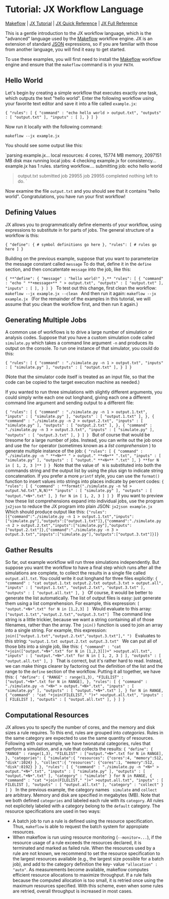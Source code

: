 # Tutorial: JX Workflow Language

[Makeflow](makeflow.html) | [JX Tutorial](jx-tutorial.html) | [JX Quick
Reference](jx-quick.html) | [JX Full Reference](jx.html)

This is a gentle introduction to the JX workflow language, which is the
"advanced" language used by the [Makeflow](makeflow.html) workflow engine. JX
is an extension of standard [JSON](http://json.org) expressions, so if you are
familiar with those from another language, you will find it easy to get
started.

To use these examples, you will first need to install the
[Makeflow](makeflow.html) workflow engine and ensure that the `makeflow`
command is in your `PATH`.

## Hello World

Let's begin by creating a simple workflow that executes exactly one task,
which outputs the text "hello world". Enter the following workflow using your
favorite text editor and save it into a file called `example.jx`:

`{ "rules": [ { "command" : "echo hello world > output.txt", "outputs" : [
"output.txt" ], "inputs" : [ ], } ] } `

Now run it locally with the following command:

`makeflow --jx example.jx `

You should see some output like this:

`parsing example.jx... local resources: 4 cores, 15774 MB memory, 2097151 MB
disk max running local jobs: 4 checking example.jx for consistency...
example.jx has 1 rules. starting workflow.... submitting job: echo hello world
> output.txt submitted job 29955 job 29955 completed nothing left to do. `

Now examine the file `output.txt` and you should see that it contains "hello
world". Congratulations, you have run your first workflow!

## Defining Values

JX allows you to programmatically define elements of your workflow, using
expressions to substitute in for parts of jobs. The general structure of a
workflow is this:

`{ "define": { # symbol definitions go here }, "rules": [ # rules go here ] }
`

Building on the previous example, suppose that you want to parameterize the
message constant called `message` To do that, define it in the `define`
section, and then concatentate `message` into the job, like this:

`{ **"define": { "message" : "hello world!" },** "rules": [ { "command" :
"echo " **+message+** " > output.txt", "outputs" : [ "output.txt" ], "inputs"
: [ ], } ] } ` To test out this change, first clean the workflow: `makeflow
--jx example.jx --clean ` And then run it again: `makeflow --jx example.jx `
(For the remainder of the examples in this tutorial, we will assume that you
clean the workflow first, and then run it again.)

## Generating Multiple Jobs

A common use of workflows is to drive a large number of simulation or analysis
codes. Suppose that you have a custom simulation code called `simulate.py`
which takes a command line argument `-n` and produces its output on the
console. To run one instance of that simulator, you could do this:

`{ "rules": [ { "command" : "./simulate.py -n 1 > output.txt", "inputs" : [
"simulate.py" ], "outputs" : [ "output.txt" ], } ] } `

(Note that the simulator code itself is treated as an input file, so that the
code can be copied to the target execution machine as needed.)

If you wanted to run three simulations with slightly different arguments, you
could simply write each one out longhand, giving each one a different command
line argument and sending output to a different file:

`{ "rules": [ { "command" : "./simulate.py -n 1 > output.1.txt", "inputs" : [
"simulate.py" ], "outputs" : [ "output.1.txt" ], }, { "command" :
"./simulate.py -n 2 > output.2.txt", "inputs" : [ "simulate.py" ], "outputs" :
[ "output.2.txt" ], }, { "command" : "./simulate.py -n 3 > output.3.txt",
"inputs" : [ "simulate.py" ], "outputs" : [ "output.3.txt" ], } ] } ` But of
course that would be tiresome for a large number of jobs. Instead, you can
write out the job once and use the `for` operator (sometimes known as a _list
comprehension_ ) to generate multiple instance of the job: `{ "rules": [ {
"command" : "./simulate.py -n " **+N+** " > output." **+N+** ".txt", "inputs"
: [ "simulate.py" ], "outputs" : [ "output." **+N+** ".txt" ], } **for N in [
1, 2, 3 ]** ] } ` Note that the value of ` N` is substituted into both the
commands string and the output list by using the plus sign to indicate string
concatenation. If you prefer a more `printf` style, you can use the `format()`
function to insert values into strings into places indicate by percent codes:
`{ "rules": [ { "command" : **format("./simulate.py -n %d >
output.%d.txt",N,N)** "inputs" : [ "simulate.py" ], "outputs" : [
"output."+N+".txt" ], } for N in [ 1, 2, 3 ] ] } ` If you want to preview how
these list comprehensions expand into individual jobs, use the program `
jx2json` to reduce the JX program into plain JSON: ` jx2json example.jx `
Which should produce output like this: ` {"rules":[{"command":"./simulate.py
-n 1 >
output.1.txt","inputs":["simulate.py"],"outputs":["output.1.txt"]},{"command":"./simulate.py
-n 2 >
output.2.txt","inputs":["simulate.py"],"outputs":["output.2.txt"]},{"command":"./simulate.py
-n 3 > output.3.txt","inputs":["simulate.py"],"outputs":["output.3.txt"]}]} `

## Gather Results

So far, out example workflow will run three simulations independently. But
suppose you want the workflow to have a final step which runs after all the
simulations are complete, to collect the results in a single file called
`output.all.txt`. You could write it out longhand for three files explicitly:
`{ "command" : "cat output.1.txt output.2.txt output.3.txt > output.all",
"inputs" : [ "output.1.txt", "output.2.txt", "output.3.txt" ], "outputs" : [
"output.all.txt" ], } ` Of course, it would be better to generate the list
automatically. The list of output files is easy: just generate them using a
list comprehension. For example, this expression: `[ "output."+N+".txt" for N
in [1,2,3] ] ` Would evaluate to this array:
`["output.1.txt","output.2.txt","output.3.txt"] ` The command line string is a
little trickier, because we want a string containing all of those filenames,
rather than the array. The `join()` function is used to join an array into a
single string. For example, this expression:
`join(["output.1.txt","output.2.txt","output.3.txt"]," ") ` Evaluates to this
string: `"output.1.txt output.2.txt output.3.txt" ` We can put all of those
bits into a single job, like this: `{ "command" : "cat
"+join(["output."+N+".txt" for N in [1,2,3]])+" >output.all.txt", "inputs" : [
"output."+N+".txt" for N in [ 1, 2, 3 ] ], "outputs" : [ "output.all.txt" ], }
` That is correct, but it's rather hard to read. Instead, we can make things
clearer by factoring out the definition of the list and the range to the
`define` section of the workflow. Putting it all together, we have this: `{
"define": { "RANGE" : range(1,3), "FILELIST" : ["output."+N+".txt for N in
RANGE], }, "rules": [ { "command" : "./simulate.py -n "+N+" >
output."+N+".txt", "inputs" : [ "simulate.py" ], "outputs" : [
"output."+N+".txt" ], } for N in RANGE, { "command" : "cat "+join(FILELIST,"
")+" >output.all.txt", "inputs" : [ FILELIST ], "outputs" : [ "output.all.txt"
], } ] } `

## Computational Resources

JX allows you to specify the number of cores, and the memory and disk sizes a
rule requires. To this end, rules are grouped into _categories_. Rules in the
same category are expected to use the same quantity of resources. Following
with our example, we have twonatural categories, rules that perform a
simulation, and a rule that collects the results: `{ "define": { "RANGE" :
range(1,3), "FILELIST" : ["output."+N+".txt for N in RANGE], }, "categories":
{ "simulate":{ "resources": {"cores":4, "memory":512, "disk":1024} },
"collect":{ "resources": {"cores":1, "memory":512, "disk":8192} } }, "rules":
[ { "command" : "./simulate.py -n "+N+" > output."+N+".txt", "inputs" : [
"simulate.py" ], "outputs" : [ "output."+N+".txt" ], "category" : "simulate" }
for N in RANGE, { "command" : "cat "+join(FILELIST," ")+" >output.all.txt",
"inputs" : [ FILELIST ], "outputs" : [ "output.all.txt" ], "category" :
"collect" } ] } ` In the previous example, the category names ` simulate` and
`collect` are arbitrary. Memory and disk are specified in megabytes (MB). Note
that we both defined `categories` and labeled each rule with its `category`.
All rules not explicitely labeled with a category belong to the `default`
category. The resource specifications are used in two ways:

  * A batch job to run a rule is defined using the resource specification. Thus, `makeflow` is able to request the batch system for appropiate resources. 
  * When makeflow is run using resource monitoring (`--monitor=...`), if the resource usage of a rule exceeds the resources declared, it is terminated and marked as failed rule. 
When the resources used by a rule are not known, we recommend to set the
resource specification to the largest resources available (e.g., the largest
size possible for a batch job), and add to the category definition the key-
value `"allocation" : "auto"`. As measurements become available, makeflow
computes efficient resource allocations to maximize throughput. If a rule
fails because the computed allocation is too small, it is retried once using
the maximum resources specified. With this scheme, even when some rules are
retried, overall throughput is increased in most cases.

